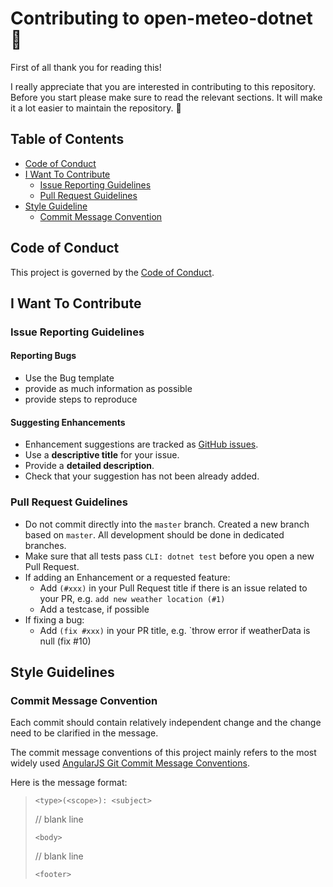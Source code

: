 # Contributing to open-meteo-dotnet 📃

First of all thank you for reading this!

I really appreciate that you are interested in contributing to this repository. Before you start please make sure to read the relevant sections. It will make it a lot easier to maintain the repository. 🎉

## Table of Contents
 - [Code of Conduct](#code-of-conduct)
 - [I Want To Contribute](#i-want-to-contribute)
   - [Issue Reporting Guidelines](#issue-reporting-guidelines)
   - [Pull Request Guidelines](#pull-request-guidelines)
 - [Style Guideline](#style-guidelines)
   - [Commit Message Convention](#commit-message-convention) 

## Code of Conduct

This project is governed by the [Code of Conduct](https://github.com/aliendwarf/open-meteo-dotnet/blob/master/CODE_OF_CONDUCT.md).

## I Want To Contribute

### Issue Reporting Guidelines
#### Reporting Bugs

- Use the Bug template
- provide as much information as possible
- provide steps to reproduce

#### Suggesting Enhancements

- Enhancement suggestions are tracked as [GitHub issues](github.com/aliendwarf/open-meteo-dotnet/issues).
- Use a **descriptive title** for your issue.
- Provide a **detailed description**.
- Check that your suggestion has not been already added.

### Pull Request Guidelines

- Do not commit directly into the `master` branch. Created a new branch based on `master`. All development should be done in dedicated branches.
- Make sure that all tests pass `CLI: dotnet test` before you open a new Pull Request.
- If adding an Enhancement or a requested feature:
  - Add `(#xxx)` in your Pull Request title if there is an issue related to your PR, e.g. `add new weather location (#1)`
  - Add a testcase, if possible
- If fixing a bug:
  - Add `(fix #xxx)` in your PR title, e.g. `throw error if weatherData is null (fix #10)

## Style Guidelines
### Commit Message Convention

Each commit should contain relatively independent change and the change need to be clarified in the message.

The commit message conventions of this project mainly refers to the most widely used [AngularJS Git Commit Message Conventions](https://docs.google.com/document/d/1QrDFcIiPjSLDn3EL15IJygNPiHORgU1_OOAqWjiDU5Y/edit#heading=h.uyo6cb12dt6w).

Here is the message format:

> `<type>(<scope>): <subject>`
>
> // blank line
>
> `<body>`
>
> // blank line
>
> `<footer>`
